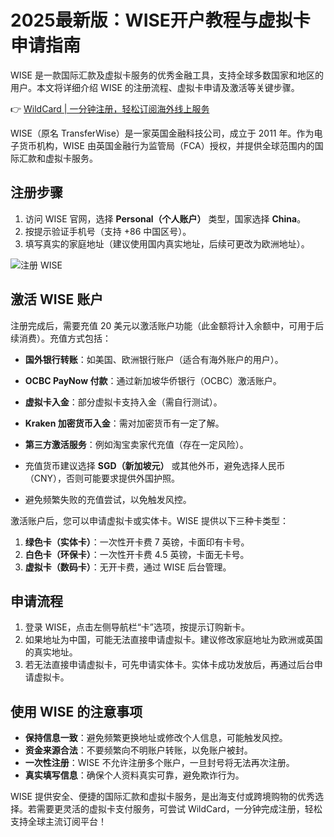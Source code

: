 # 2025最新版：WISE开户教程与虚拟卡申请指南

WISE 是一款国际汇款及虚拟卡服务的优秀金融工具，支持全球多数国家和地区的用户。本文将详细介绍 WISE 的注册流程、虚拟卡申请及激活等关键步骤。

👉 [WildCard | 一分钟注册，轻松订阅海外线上服务](https://bbtdd.com/WildCard)

WISE（原名 TransferWise）是一家英国金融科技公司，成立于 2011 年。作为电子货币机构，WISE 由英国金融行为监管局（FCA）授权，并提供全球范围内的国际汇款和虚拟卡服务。

## 注册步骤

1. 访问 WISE 官网，选择 **Personal（个人账户）** 类型，国家选择 **China**。
2. 按提示验证手机号（支持 +86 中国区号）。
3. 填写真实的家庭地址（建议使用国内真实地址，后续可更改为欧洲地址）。

![注册 WISE](https://camo.githubusercontent.com/d707164ceb00e923d7ac47cbbac8bce4d6d6ca2a9a726b0eb29c43c8d76e6fe5/68747470733a2f2f696d672.7273732e696e6b2f696d67732f323032332f30362f30362f386131333432656335333535373338342e706e67)

## 激活 WISE 账户

注册完成后，需要充值 20 美元以激活账户功能（此金额将计入余额中，可用于后续消费）。充值方式包括：

- **国外银行转账**：如美国、欧洲银行账户（适合有海外账户的用户）。
- **OCBC PayNow 付款**：通过新加坡华侨银行（OCBC）激活账户。
- **虚拟卡入金**：部分虚拟卡支持入金（需自行测试）。
- **Kraken 加密货币入金**：需对加密货币有一定了解。
- **第三方激活服务**：例如淘宝卖家代充值（存在一定风险）。

- 充值货币建议选择 **SGD（新加坡元）** 或其他外币，避免选择人民币（CNY），否则可能要求提供外国护照。
- 避免频繁失败的充值尝试，以免触发风控。

激活账户后，您可以申请虚拟卡或实体卡。WISE 提供以下三种卡类型：

1. **绿色卡（实体卡）**：一次性开卡费 7 英镑，卡面印有卡号。
2. **白色卡（环保卡）**：一次性开卡费 4.5 英镑，卡面无卡号。
3. **虚拟卡（数码卡）**：无开卡费，通过 WISE 后台管理。

## 申请流程

1. 登录 WISE，点击左侧导航栏“卡”选项，按提示订购新卡。
2. 如果地址为中国，可能无法直接申请虚拟卡。建议修改家庭地址为欧洲或英国的真实地址。
3. 若无法直接申请虚拟卡，可先申请实体卡。实体卡成功发放后，再通过后台申请虚拟卡。

## 使用 WISE 的注意事项

- **保持信息一致**：避免频繁更换地址或修改个人信息，可能触发风控。
- **资金来源合法**：不要频繁向不明账户转账，以免账户被封。
- **一次性注册**：WISE 不允许注册多个账户，一旦封号将无法再次注册。
- **真实填写信息**：确保个人资料真实可靠，避免欺诈行为。

WISE 提供安全、便捷的国际汇款和虚拟卡服务，是出海支付或跨境购物的优秀选择。若需要更灵活的虚拟卡支付服务，可尝试 WildCard，一分钟完成注册，轻松支持全球主流订阅平台！